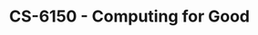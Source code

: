 ---
layout: course
title: CS-6150 - Computing for Good
aliases: 
course_id: CS-6150
permalink: /CS-6150/
avg_difficulty: 2.00
avg_rating: 2.67
avg_workload: 8.67
---